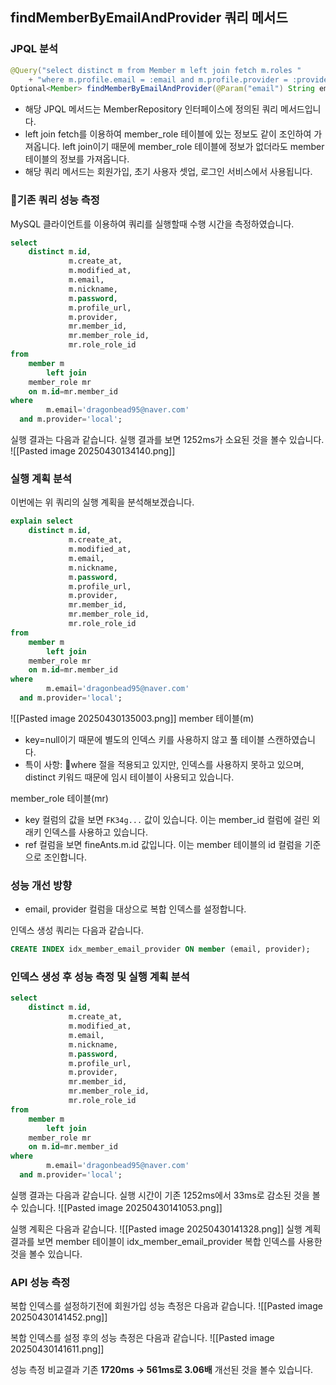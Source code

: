 
## findMemberByEmailAndProvider 쿼리 메서드
### JPQL 분석 
```java
@Query("select distinct m from Member m left join fetch m.roles "  
    + "where m.profile.email = :email and m.profile.provider = :provider")  
Optional<Member> findMemberByEmailAndProvider(@Param("email") String email, @Param("provider") String provider);
```
- 해당 JPQL 메서드는 MemberRepository 인터페이스에 정의된 쿼리 메서드입니다.
- left join fetch를 이용하여 member_role 테이블에 있는 정보도 같이 조인하여 가져옵니다. left join이기 때문에 member_role 테이블에 정보가 없더라도 member 테이블의 정보를 가져옵니다.
- 해당 쿼리 메서드는 회원가입, 초기 사용자 셋업, 로그인 서비스에서 사용됩니다.

### 기존 쿼리 성능 측정
MySQL 클라이언트를 이용하여 쿼리를 실행할때 수행 시간을 측정하였습니다.
```sql
select  
    distinct m.id,  
             m.create_at,  
             m.modified_at,  
             m.email,  
             m.nickname,  
             m.password,  
             m.profile_url,  
             m.provider,  
             mr.member_id,  
             mr.member_role_id,  
             mr.role_role_id  
from  
    member m  
        left join  
    member_role mr  
    on m.id=mr.member_id  
where  
        m.email='dragonbead95@naver.com'  
  and m.provider='local';
```

실행 결과는 다음과 같습니다. 실행 결과를 보면 1252ms가 소요된 것을 볼수 있습니다. 
![[Pasted image 20250430134140.png]]

### 실행 계획 분석
이번에는 위 쿼리의 실행 계획을 분석해보겠습니다.
```sql
explain select  
    distinct m.id,  
             m.create_at,  
             m.modified_at,  
             m.email,  
             m.nickname,  
             m.password,  
             m.profile_url,  
             m.provider,  
             mr.member_id,  
             mr.member_role_id,  
             mr.role_role_id  
from  
    member m  
        left join  
    member_role mr  
    on m.id=mr.member_id  
where  
        m.email='dragonbead95@naver.com'  
  and m.provider='local';
```
![[Pasted image 20250430135003.png]]
member 테이블(m)
- key=null이기 때문에 별도의 인덱스 키를 사용하지 않고 풀 테이블 스캔하였습니다.
- 특이 사항: where 절을 적용되고 있지만, 인덱스를 사용하지 못하고 있으며, distinct 키워드 때문에 임시 테이블이 사용되고 있습니다.

member_role 테이블(mr)
- key 컬럼의 값을 보면 `FK34g...` 값이 있습니다. 이는 member_id 컬럼에 걸린 외래키 인덱스를 사용하고 있습니다.
- ref 컬럼을 보면 fineAnts.m.id 값입니다. 이는 member 테이블의 id 컬럼을 기준으로 조인합니다.

### 성능 개선 방향
- email, provider 컬럼을 대상으로 복합 인덱스를 설정합니다.

인덱스 생성 쿼리는 다음과 같습니다.
```sql
CREATE INDEX idx_member_email_provider ON member (email, provider);
```

### 인덱스 생성 후 성능 측정 및 실행 계획 분석
```sql
select  
    distinct m.id,  
             m.create_at,  
             m.modified_at,  
             m.email,  
             m.nickname,  
             m.password,  
             m.profile_url,  
             m.provider,  
             mr.member_id,  
             mr.member_role_id,  
             mr.role_role_id  
from  
    member m  
        left join  
    member_role mr  
    on m.id=mr.member_id  
where  
        m.email='dragonbead95@naver.com'  
  and m.provider='local';
```

실행 결과는 다음과 같습니다. 실행 시간이 기존 1252ms에서 33ms로 감소된 것을 볼수 있습니다.
![[Pasted image 20250430141053.png]]

실행 계획은 다음과 같습니다.
![[Pasted image 20250430141328.png]]
실행 계획 결과를 보면 member 테이블이 idx_member_email_provider 복합 인덱스를 사용한 것을 볼수 있습니다.


### API 성능 측정
복합 인덱스를 설정하기전에 회원가입 성능 측정은 다음과 같습니다.
![[Pasted image 20250430141452.png]]

복합 인덱스를 설정 후의 성능 측정은 다음과 같습니다.
![[Pasted image 20250430141611.png]]

성능 측정 비교결과 기존 **1720ms -> 561ms로 3.06배** 개선된 것을 볼수 있습니다. 


